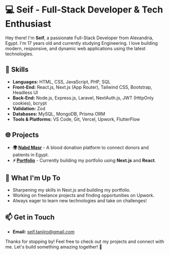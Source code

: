# 💻 Seif - Full-Stack Developer & Tech Enthusiast

Hey there! I'm **Seif**, a passionate Full-Stack Developer from Alexandria, Egypt. I'm 17 years old and currently studying Engineering. I love building modern, responsive, and dynamic web applications using the latest technologies.

## 🚀 Skills
- **Languages:** HTML, CSS, JavaScript, PHP, SQL
- **Front-End:** React.js, Next.js (App Router), Tailwind CSS, Bootstrap, Headless UI
- **Back-End:** Node.js, Express.js, Laravel, NextAuth.js, JWT (HttpOnly cookies), bcrypt
- **Validation:** Zod
- **Databases:** MySQL, MongoDB, Prisma ORM
- **Tools & Platforms:** VS Code, Git, Vercel, Upwork, FlutterFlow

## 🌐 Projects
- **🌍 [Nabd Masr](https://nabdmasr.vercel.app)** - A blood donation platform to connect donors and patients in Egypt.
- **⚡ [Portfolio](https://seifddev.vercel.app)** - Currently building my portfolio using **Next.js** and **React**.

## 🎯 What I'm Up To
- Sharpening my skills in Next.js and building my portfolio.
- Working on freelance projects and finding opportunities on Upwork.
- Always eager to learn new technologies and take on challenges!

## 📫 Get in Touch
- **Email:** seif.tanjiro@gmail.com

Thanks for stopping by! Feel free to check out my projects and connect with me. Let's build something amazing together! 💪
